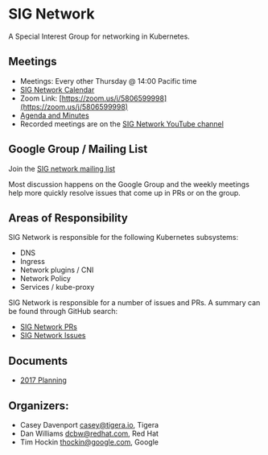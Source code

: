# SIG Network

A Special Interest Group for networking in Kubernetes.

## Meetings

* Meetings: Every other Thursday @ 14:00 Pacific time
* [SIG Network Calendar](https://calendar.google.com/calendar/embed?src=ODhmZTFsM3FmbjJiNnIxMWs4dW01YW03NmNAZ3JvdXAuY2FsZW5kYXIuZ29vZ2xlLmNvbQ)
* Zoom Link: [https://zoom.us/j/5806599998](https://zoom.us/j/5806599998)
* [Agenda and Minutes](https://docs.google.com/document/d/1_w77-zG_Xj0zYvEMfQZTQ-wPP4kXkpGD8smVtW_qqWM/edit)
* Recorded meetings are on the [SIG Network YouTube channel](https://www.youtube.com/playlist?list=PL69nYSiGNLP2E8vmnqo5MwPOY25sDWIxb)

## Google Group / Mailing List

Join the [SIG network mailing list](https://groups.google.com/forum/#!forum/kubernetes-sig-network)

Most discussion happens on the Google Group and the weekly meetings help more quickly resolve issues
that come up in PRs or on the group.

## Areas of Responsibility

SIG Network is responsible for the following Kubernetes subsystems:

- DNS
- Ingress
- Network plugins / CNI
- Network Policy
- Services / kube-proxy

SIG Network is responsible for a number of issues and PRs. A summary can be found through GitHub search:

* [SIG Network PRs](https://github.com/issues?utf8=%E2%9C%93&q=team%3Akubernetes%2Fsig-network+is%3Aopen+is%3Apr+)
* [SIG Network Issues](https://github.com/issues?utf8=%E2%9C%93&q=team%3A%22kubernetes%2Fsig-network%22+is%3Aopen+is%3Aissue)

## Documents

* [2017 Planning](https://docs.google.com/document/d/1fBxC36UCBnqY_w3m3TjdnXFsIT--GS6HmKb5o0nhkTk/edit#)

## Organizers:

* Casey Davenport <casey@tigera.io>, Tigera
* Dan Williams <dcbw@redhat.com>, Red Hat
* Tim Hockin <thockin@google.com>, Google
